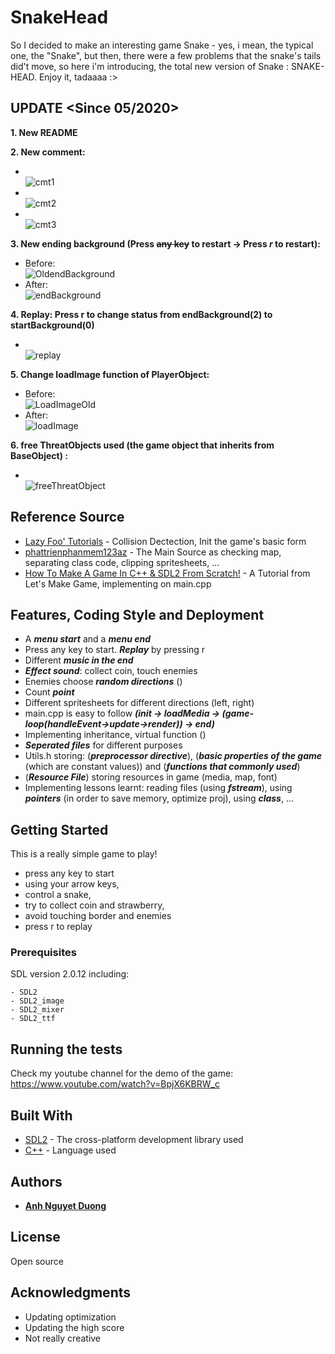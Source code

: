 # SnakeHead

So I decided to make an interesting game Snake - yes, i mean, the typical one, the "Snake", but then, there were a few problems that the snake's tails did't move, so here i'm introducing, the total new version of Snake : SNAKE-HEAD. Enjoy it, tadaaaa :>

## **UPDATE** <Since 05/2020>
__1. New README__ 

__2. New comment:__ 

  * <br/>![cmt1](https://user-images.githubusercontent.com/41201391/82917002-01606d80-9f9d-11ea-8df7-2e042d9f29b3.JPG)  
  * <br/>![cmt2](https://user-images.githubusercontent.com/41201391/82917139-366cc000-9f9d-11ea-90e2-9f209051b0c0.JPG)
  * <br/>![cmt3](https://user-images.githubusercontent.com/41201391/82917148-3967b080-9f9d-11ea-9fde-920c32fcf673.JPG)

__3. New ending background (Press ~~any key~~ to restart -> Press _r_ to restart):__ 

  * Before:<br/> ![OldendBackground](https://user-images.githubusercontent.com/41201391/82917764-096cdd00-9f9e-11ea-8adb-49b7d1367f7d.png)
  * After:<br/> ![endBackground](https://user-images.githubusercontent.com/41201391/82917789-11c51800-9f9e-11ea-8081-69b508924c08.png)
  
__4. Replay: Press r to change status from endBackground(2) to startBackground(0)__ 

  * <br/> ![replay](https://user-images.githubusercontent.com/41201391/82917982-4c2eb500-9f9e-11ea-8e2f-2871c17b0ba2.JPG)
  
__5. Change loadImage function of PlayerObject:__
  * Before:<br/> ![LoadImageOld](https://user-images.githubusercontent.com/41201391/82922811-4b008680-9fa4-11ea-9b44-01fc638d383e.JPG) 
  * After:<br/> ![loadImage](https://user-images.githubusercontent.com/41201391/82918263-a891d480-9f9e-11ea-9fd0-e09086d0e439.JPG)
  
__6. free ThreatObjects used (the game object that inherits from BaseObject) :__

  * <br/> ![freeThreatObject](https://user-images.githubusercontent.com/41201391/82918407-decf5400-9f9e-11ea-8690-ce35d61c8b8d.JPG)
  


## Reference Source

* [Lazy Foo' Tutorials](http://lazyfoo.net/tutorials/SDL/index.php) - Collision Dectection, Init the game's basic form
* [phattrienphanmem123az](https://phattrienphanmem123az.com/lap-trinh-game-c-p2) - The Main Source as checking map, separating class code, clipping spritesheets, ...
* [How To Make A Game In C++ & SDL2 From Scratch!](https://www.youtube.com/watch?v=QQzAHcojEKg&list=PLhfAbcv9cehhkG7ZQK0nfIGJC_C-wSLrx) - A Tutorial from Let's Make Game, implementing on main.cpp

## Features, Coding Style and Deployment

- A ***menu start*** and a ***menu end***
- Press any key to start. ***Replay*** by pressing r
- Different ***music in the end***
- ***Effect sound***: collect coin, touch enemies
- Enemies choose ***random directions*** ()
- Count ***point***
- Different spritesheets for different directions (left, right)
- main.cpp is easy to follow ***(init -> loadMedia -> (game-loop(handleEvent->update->render)) -> end)***
- Implementing inheritance, virtual function ()
- ***Seperated files*** for different purposes
- Utils.h storing: (***preprocessor directive***), (***basic properties of the game*** (which are constant values)) and (***functions that commonly used***)
- (***Resource File***) storing resources in game (media, map, font)
- Implementing lessons learnt: reading files (using ***fstream***), using ***pointers*** (in order to save memory, optimize proj), using ***class***, ...

## Getting Started

This is a really simple game to play!

- press any key to start
- using your arrow keys, 
- control a snake, 
- try to collect coin and strawberry, 
- avoid touching border and enemies
- press r to replay

### Prerequisites
SDL version 2.0.12 including:

```
- SDL2
- SDL2_image
- SDL2_mixer
- SDL2_ttf
```

## Running the tests

Check my youtube channel for the demo of the game: https://www.youtube.com/watch?v=BpjX6KBRW_c

## Built With

* [SDL2](https://wiki.libsdl.org/) - The  cross-platform development library used
* [C++](https://en.wikipedia.org/wiki/C%2B%2B) - Language used

## Authors

* [**Anh Nguyet Duong**](https://github.com/duonanh195)

## License

Open source

## Acknowledgments

* Updating optimization
* Updating the high score
* Not really creative
